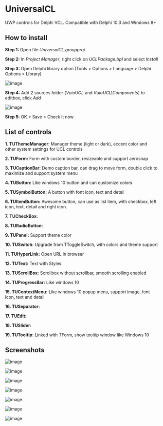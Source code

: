 # UniversalCL
UWP controls for Delphi VCL. Compatible with Delphi 10.3 and Windows 8+

## How to install

**Step 1:** Open file *UniversalCL.groupproj*

**Step 2:** In *Project Manager*, right click on *UCLPackage.bpl* and select *Install*

**Step 3:** Open Delphi library option (Tools > Options > Language > Delphi Options > Library)

![image](https://2.bp.blogspot.com/-RkP2bDqb82g/XSH1pCgmR3I/AAAAAAAAAZo/g5D8m6nTVJErcLi062pc2HcSAd6izzbkQCK4BGAYYCw/s1600/Howtoinstall1.png)

**Step 4:** Add 2 sources folder (*VuioUCL* and *VuioUCL\Components*) to editbox, click *Add*

![image](https://3.bp.blogspot.com/-PM93WZDl0hE/XSH1wDkn2mI/AAAAAAAAAZw/0RhcDtAHJuE7KIPpM9tC3ogvXHMzasyEACK4BGAYYCw/s1600/Howtoinstall2.png)

**Step 5:** OK > Save > Check it now

## List of controls

**1. TUThemeManager:** Manager theme (light or dark), accent color and other system settings for UCL controls

**2. TUForm:** Form with custom border, resizeable and support aerosnap

**3. TUCaptionBar:** Demo caption bar, can drag to move form, double click to maximize and support system menu

**4. TUButton:** Like windows 10 button and can customize colors

**5. TUSymbolButton:** A button with font icon, text and detail

**6. TUItemButton:** Awesome button, can use as list item, with checkbox, left icon, text, detail and right icon.

**7. TUCheckBox:**

**8. TURadioButton:**

**9. TUPanel:** Support theme color

**10. TUSwitch:** Upgrade from TToggleSwitch, with colors and theme support

**11. TUHyperLink:** Open URL in browser

**12. TUText:** Text with Styles

**13. TUScrollBox:** Scrollbox without scrollbar, smooth scrolling enabled

**14. TUProgressBar:** Like windows 10

**15. TUContextMenu:** Like windows 10 popup menu, support image, font icon, text and detail

**16. TUSeparator:**

**17. TUEdit:**

**18. TUSlider:**

**19. TUTooltip:** Linked with TForm, show tooltip window like Windows 10

## Screenshots

![image](https://4.bp.blogspot.com/-qLwgvOiblw0/XQd95dJZjZI/AAAAAAAAAYU/sj1jJIYSodIWSN2wUUDRN2kLeeUOWRtlwCK4BGAYYCw/s1600/Screenshot1.png)

![image](https://4.bp.blogspot.com/-X0iqwB1Y_WM/XQd95Q6pkqI/AAAAAAAAAYg/YY-hD2TldHwzvoIXq4CGPSkTkWpe4aFpgCK4BGAYYCw/s1600/Screenshot2.png)

![image](https://2.bp.blogspot.com/-ipWiAd-h18o/XQd95aerWrI/AAAAAAAAAYc/a59-0VfLPaQ8xY9E1F3DmbZFuOz3KzxiwCK4BGAYYCw/s1600/Screenshot3.png)

![image](https://4.bp.blogspot.com/-22UrIxwgG6E/XQd95c9FryI/AAAAAAAAAYQ/OYB7CR9c8PAt3rqRpdpKkSMRVghJqQCgwCK4BGAYYCw/s1600/Screenshot4.png)

![image](https://1.bp.blogspot.com/-0PVekWKIzzM/XQd95RR6K8I/AAAAAAAAAYM/FCr4pIYXznAoC3YBU3s-Vlmn1BtBezIugCK4BGAYYCw/s1600/Screenshot5.png)

![image](https://1.bp.blogspot.com/-Slnt5qMZDJA/XQd95Q52WkI/AAAAAAAAAYY/c_SFFCE3R30KVnCfi0fTnFdirP70ljMOgCK4BGAYYCw/s1600/Screenshot6.png)

![image](https://1.bp.blogspot.com/-TASI8O1d7vw/XQxUuH799_I/AAAAAAAAAY0/1a4MadRAZQQ8u1PfyHjs7IlasU4qTfSuQCLcBGAs/s1600/Screenshot7.png)
